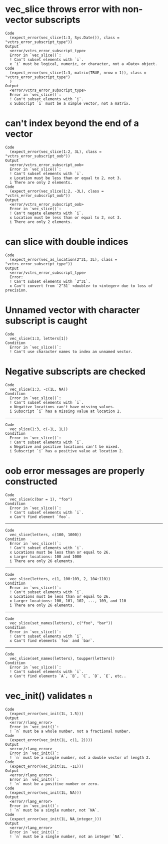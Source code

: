 # vec_slice throws error with non-vector subscripts

    Code
      (expect_error(vec_slice(1:3, Sys.Date()), class = "vctrs_error_subscript_type"))
    Output
      <error/vctrs_error_subscript_type>
      Error in `vec_slice()`:
      ! Can't subset elements with `i`.
      x `i` must be logical, numeric, or character, not a <Date> object.
    Code
      (expect_error(vec_slice(1:3, matrix(TRUE, nrow = 1)), class = "vctrs_error_subscript_type")
      )
    Output
      <error/vctrs_error_subscript_type>
      Error in `vec_slice()`:
      ! Can't subset elements with `i`.
      x Subscript `i` must be a simple vector, not a matrix.

# can't index beyond the end of a vector

    Code
      (expect_error(vec_slice(1:2, 3L), class = "vctrs_error_subscript_oob"))
    Output
      <error/vctrs_error_subscript_oob>
      Error in `vec_slice()`:
      ! Can't subset elements with `i`.
      x Location must be less than or equal to 2, not 3.
      i There are only 2 elements.
    Code
      (expect_error(vec_slice(1:2, -3L), class = "vctrs_error_subscript_oob"))
    Output
      <error/vctrs_error_subscript_oob>
      Error in `vec_slice()`:
      ! Can't negate elements with `i`.
      x Location must be less than or equal to 2, not 3.
      i There are only 2 elements.

# can slice with double indices

    Code
      (expect_error(vec_as_location(2^31, 3L), class = "vctrs_error_subscript_type"))
    Output
      <error/vctrs_error_subscript_type>
      Error:
      ! Can't subset elements with `2^31`.
      x Can't convert from `2^31` <double> to <integer> due to loss of precision.

# Unnamed vector with character subscript is caught

    Code
      vec_slice(1:3, letters[1])
    Condition
      Error in `vec_slice()`:
      ! Can't use character names to index an unnamed vector.

# Negative subscripts are checked

    Code
      vec_slice(1:3, -c(1L, NA))
    Condition
      Error in `vec_slice()`:
      ! Can't subset elements with `i`.
      x Negative locations can't have missing values.
      i Subscript `i` has a missing value at location 2.

---

    Code
      vec_slice(1:3, c(-1L, 1L))
    Condition
      Error in `vec_slice()`:
      ! Can't subset elements with `i`.
      x Negative and positive locations can't be mixed.
      i Subscript `i` has a positive value at location 2.

# oob error messages are properly constructed

    Code
      vec_slice(c(bar = 1), "foo")
    Condition
      Error in `vec_slice()`:
      ! Can't subset elements with `i`.
      x Can't find element `foo`.

---

    Code
      vec_slice(letters, c(100, 1000))
    Condition
      Error in `vec_slice()`:
      ! Can't subset elements with `i`.
      x Locations must be less than or equal to 26.
      x Larger locations: 100 and 1000
      i There are only 26 elements.

---

    Code
      vec_slice(letters, c(1, 100:103, 2, 104:110))
    Condition
      Error in `vec_slice()`:
      ! Can't subset elements with `i`.
      x Locations must be less than or equal to 26.
      x Larger locations: 100, 101, 102, ..., 109, and 110
      i There are only 26 elements.

---

    Code
      vec_slice(set_names(letters), c("foo", "bar"))
    Condition
      Error in `vec_slice()`:
      ! Can't subset elements with `i`.
      x Can't find elements `foo` and `bar`.

---

    Code
      vec_slice(set_names(letters), toupper(letters))
    Condition
      Error in `vec_slice()`:
      ! Can't subset elements with `i`.
      x Can't find elements `A`, `B`, `C`, `D`, `E`, etc..

# vec_init() validates `n`

    Code
      (expect_error(vec_init(1L, 1.5)))
    Output
      <error/rlang_error>
      Error in `vec_init()`:
      ! `n` must be a whole number, not a fractional number.
    Code
      (expect_error(vec_init(1L, c(1, 2))))
    Output
      <error/rlang_error>
      Error in `vec_init()`:
      ! `n` must be a single number, not a double vector of length 2.
    Code
      (expect_error(vec_init(1L, -1L)))
    Output
      <error/rlang_error>
      Error in `vec_init()`:
      ! `n` must be a positive number or zero.
    Code
      (expect_error(vec_init(1L, NA)))
    Output
      <error/rlang_error>
      Error in `vec_init()`:
      ! `n` must be a single number, not `NA`.
    Code
      (expect_error(vec_init(1L, NA_integer_)))
    Output
      <error/rlang_error>
      Error in `vec_init()`:
      ! `n` must be a single number, not an integer `NA`.

